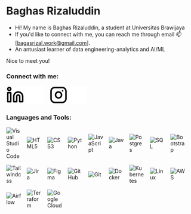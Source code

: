 # Baghas Rizaluddin

<!--- 🔭 I’m currently studying in Universitas Brawijaya
- 🌱 An antusiast learner of data engineering-analytics and AI/ML
- 📫 How to reach me: bagasrizal.work@gmail.come -->

- Hi! My name is Baghas Rizaluddin, a student at Universitas Brawijaya
- If you'd like to connect with me, you can reach me through email 📫[bagasrizal.work@gmail.com].
- An antusiast learner of data engineering-analytics and AI/ML

Nice to meet you!  

### Connect with me:

[![website](./img/linkedin-light.svg)](https://www.linkedin.com/in/baghas-rizaluddin-051049243#gh-light-mode-only)
[![website](./img/linkedin-dark.svg)](https://www.linkedin.com/in/baghas-rizaluddin-051049243#gh-dark-mode-only)
&nbsp;&nbsp;
[![website](./img/instagram-light.svg)](https://www.instagram.com/bagasdrizal?igsh=MW03OTEyeXllbXF5bg==#gh-light-mode-only)
[![website](./img/instagram-dark.svg)](https://www.instagram.com/bagasdrizal?igsh=MW03OTEyeXllbXF5bg==#gh-dark-mode-only)

### Languages and Tools:

<div style="display: flex; flex-wrap: wrap; gap: 15px; align-items: center;">
  <img alt="Visual Studio Code" width="40px" src="https://cdn.jsdelivr.net/gh/devicons/devicon/icons/vscode/vscode-original.svg" />
  <img alt="HTML5" width="40px" src="https://cdn.jsdelivr.net/gh/devicons/devicon/icons/html5/html5-original.svg" />
  <img alt="CSS3" width="40px" src="https://cdn.jsdelivr.net/gh/devicons/devicon/icons/css3/css3-original.svg" />
  <img alt="Python" width="40px" src="https://cdn.jsdelivr.net/gh/devicons/devicon@latest/icons/python/python-original.svg" />
  <img alt="JavaScript" width="40px" src="https://cdn.jsdelivr.net/gh/devicons/devicon/icons/javascript/javascript-original.svg" />
  <img alt="Java" width="40px" src="https://cdn.jsdelivr.net/gh/devicons/devicon@latest/icons/java/java-original.svg" />
  <img alt="Postgres" width="40px" src="https://cdn.jsdelivr.net/gh/devicons/devicon@latest/icons/postgresql/postgresql-original.svg" />
  <img alt="SQL" width="40px" src="https://cdn.jsdelivr.net/gh/devicons/devicon@latest/icons/azuresqldatabase/azuresqldatabase-original.svg" />
  <img alt="Bootstrap" width="40px" src="https://cdn.jsdelivr.net/gh/devicons/devicon@latest/icons/bootstrap/bootstrap-original.svg" />
  <img alt="Tailwindcss" width="40px" src="https://cdn.jsdelivr.net/gh/devicons/devicon@latest/icons/tailwindcss/tailwindcss-original.svg" />
  <img alt="Jira" width="40px" src="https://cdn.jsdelivr.net/gh/devicons/devicon@latest/icons/jira/jira-original.svg" />
  <img alt="Figma" width="40px" src="https://cdn.jsdelivr.net/gh/devicons/devicon@latest/icons/figma/figma-original.svg" />
  <img alt="GitHub" width="40px" src="https://user-images.githubusercontent.com/3369400/139447912-e0f43f33-6d9f-45f8-be46-2df5bbc91289.png" />
  <img alt="Git" width="40px" src="https://img.icons8.com/?size=100&id=22813&format=png&color=000000" />
  <img alt="Docker" width="40px" src="https://img.icons8.com/?size=100&id=3sGOUDo9nJ4k&format=png&color=000000" />
  <img alt="Kubernetes" width="40px" src="https://img.icons8.com/?size=100&id=9Kvi1p1F0tUo&format=png&color=000000" />
  <img alt="Linux" width="40px" src="https://img.icons8.com/?size=100&id=xSkewUSqtErH&format=png&color=000000" />
  <img alt="AWS" width="40px" src="https://img.icons8.com/?size=100&id=aR9CXyMagKIS&format=png&color=000000" />
  <img alt="Airflow" width="40px" src="https://cdn.jsdelivr.net/gh/devicons/devicon@latest/icons/apacheairflow/apacheairflow-original.svg" />
  <img alt="Terraform" width="40px" src="https://cdn.jsdelivr.net/gh/devicons/devicon@latest/icons/terraform/terraform-original.svg" />
  <img alt="Google Cloud" width="40px" src="https://cdn.jsdelivr.net/gh/devicons/devicon@latest/icons/googlecloud/googlecloud-original.svg" />
</div>
<br/>
